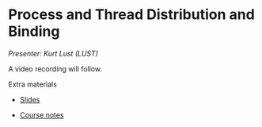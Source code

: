 # Process and Thread Distribution and Binding

*Presenter: Kurt Lust (LUST)*

<!--
<video src="https://462000265.lumidata.eu/2day-next/recordings/09-Binding.mp4" controls="controls">
</video>
-->
A video recording will follow.

<!--
Materials will be made available after the lecture
-->

Extra materials

-   [Slides](https://462000265.lumidata.eu/2day-next/files/LUMI-2day-next-09-Binding.pdf)

-   [Course notes](09-Binding.md)
